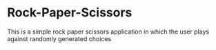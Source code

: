 # Rock-Paper-Scissors
This is a simple rock paper scissors application in which the user plays against randomly generated choices
